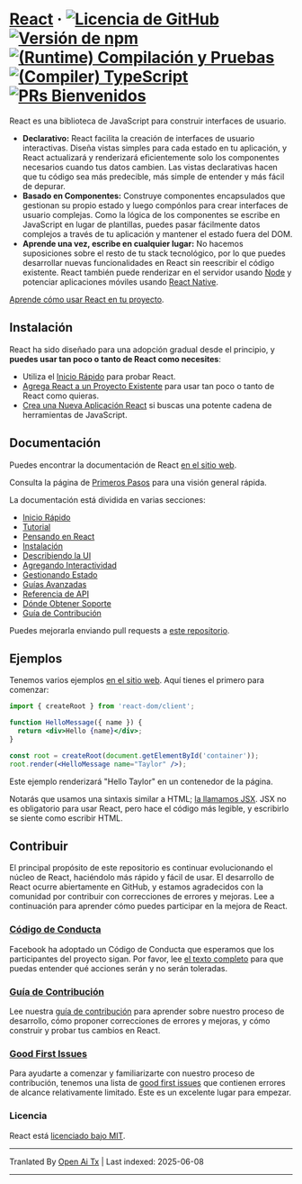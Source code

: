 # [React](https://react.dev/) &middot; [![Licencia de GitHub](https://img.shields.io/badge/license-MIT-blue.svg)](https://github.com/facebook/react/blob/main/LICENSE) [![Versión de npm](https://img.shields.io/npm/v/react.svg?style=flat)](https://www.npmjs.com/package/react) [![(Runtime) Compilación y Pruebas](https://github.com/facebook/react/actions/workflows/runtime_build_and_test.yml/badge.svg)](https://github.com/facebook/react/actions/workflows/runtime_build_and_test.yml) [![(Compiler) TypeScript](https://github.com/facebook/react/actions/workflows/compiler_typescript.yml/badge.svg?branch=main)](https://github.com/facebook/react/actions/workflows/compiler_typescript.yml) [![PRs Bienvenidos](https://img.shields.io/badge/PRs-welcome-brightgreen.svg)](https://legacy.reactjs.org/docs/how-to-contribute.html#your-first-pull-request)

React es una biblioteca de JavaScript para construir interfaces de usuario.

* **Declarativo:** React facilita la creación de interfaces de usuario interactivas. Diseña vistas simples para cada estado en tu aplicación, y React actualizará y renderizará eficientemente solo los componentes necesarios cuando tus datos cambien. Las vistas declarativas hacen que tu código sea más predecible, más simple de entender y más fácil de depurar.
* **Basado en Componentes:** Construye componentes encapsulados que gestionan su propio estado y luego compónlos para crear interfaces de usuario complejas. Como la lógica de los componentes se escribe en JavaScript en lugar de plantillas, puedes pasar fácilmente datos complejos a través de tu aplicación y mantener el estado fuera del DOM.
* **Aprende una vez, escribe en cualquier lugar:** No hacemos suposiciones sobre el resto de tu stack tecnológico, por lo que puedes desarrollar nuevas funcionalidades en React sin reescribir el código existente. React también puede renderizar en el servidor usando [Node](https://nodejs.org/en) y potenciar aplicaciones móviles usando [React Native](https://reactnative.dev/).

[Aprende cómo usar React en tu proyecto](https://react.dev/learn).

## Instalación

React ha sido diseñado para una adopción gradual desde el principio, y **puedes usar tan poco o tanto de React como necesites**:

* Utiliza el [Inicio Rápido](https://react.dev/learn) para probar React.
* [Agrega React a un Proyecto Existente](https://react.dev/learn/add-react-to-an-existing-project) para usar tan poco o tanto de React como quieras.
* [Crea una Nueva Aplicación React](https://react.dev/learn/start-a-new-react-project) si buscas una potente cadena de herramientas de JavaScript.

## Documentación

Puedes encontrar la documentación de React [en el sitio web](https://react.dev/).

Consulta la página de [Primeros Pasos](https://react.dev/learn) para una visión general rápida.

La documentación está dividida en varias secciones:

* [Inicio Rápido](https://react.dev/learn)
* [Tutorial](https://react.dev/learn/tutorial-tic-tac-toe)
* [Pensando en React](https://react.dev/learn/thinking-in-react)
* [Instalación](https://react.dev/learn/installation)
* [Describiendo la UI](https://react.dev/learn/describing-the-ui)
* [Agregando Interactividad](https://react.dev/learn/adding-interactivity)
* [Gestionando Estado](https://react.dev/learn/managing-state)
* [Guías Avanzadas](https://react.dev/learn/escape-hatches)
* [Referencia de API](https://react.dev/reference/react)
* [Dónde Obtener Soporte](https://react.dev/community)
* [Guía de Contribución](https://legacy.reactjs.org/docs/how-to-contribute.html)

Puedes mejorarla enviando pull requests a [este repositorio](https://github.com/reactjs/react.dev).

## Ejemplos

Tenemos varios ejemplos [en el sitio web](https://react.dev/). Aquí tienes el primero para comenzar:

```jsx
import { createRoot } from 'react-dom/client';

function HelloMessage({ name }) {
  return <div>Hello {name}</div>;
}

const root = createRoot(document.getElementById('container'));
root.render(<HelloMessage name="Taylor" />);
```

Este ejemplo renderizará "Hello Taylor" en un contenedor de la página.

Notarás que usamos una sintaxis similar a HTML; [la llamamos JSX](https://react.dev/learn#writing-markup-with-jsx). JSX no es obligatorio para usar React, pero hace el código más legible, y escribirlo se siente como escribir HTML.

## Contribuir

El principal propósito de este repositorio es continuar evolucionando el núcleo de React, haciéndolo más rápido y fácil de usar. El desarrollo de React ocurre abiertamente en GitHub, y estamos agradecidos con la comunidad por contribuir con correcciones de errores y mejoras. Lee a continuación para aprender cómo puedes participar en la mejora de React.

### [Código de Conducta](https://code.fb.com/codeofconduct)

Facebook ha adoptado un Código de Conducta que esperamos que los participantes del proyecto sigan. Por favor, lee [el texto completo](https://code.fb.com/codeofconduct) para que puedas entender qué acciones serán y no serán toleradas.

### [Guía de Contribución](https://legacy.reactjs.org/docs/how-to-contribute.html)

Lee nuestra [guía de contribución](https://legacy.reactjs.org/docs/how-to-contribute.html) para aprender sobre nuestro proceso de desarrollo, cómo proponer correcciones de errores y mejoras, y cómo construir y probar tus cambios en React.

### [Good First Issues](https://github.com/facebook/react/labels/good%20first%20issue)

Para ayudarte a comenzar y familiarizarte con nuestro proceso de contribución, tenemos una lista de [good first issues](https://github.com/facebook/react/labels/good%20first%20issue) que contienen errores de alcance relativamente limitado. Este es un excelente lugar para empezar.

### Licencia

React está [licenciado bajo MIT](./LICENSE).

---

Tranlated By [Open Ai Tx](https://github.com/OpenAiTx/OpenAiTx) | Last indexed: 2025-06-08

---
